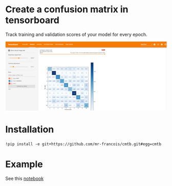 # Create a confusion matrix in tensorboard

Track training and validation scores of your model for every epoch.

![](images/train_cm.png)

# Installation

`!pip install -e git+https://github.com/mr-francois/cmtb.git#egg=cmtb`

# Example 

See this [notebook](https://colab.research.google.com/drive/1KEc38Hiusb85GAoBjxQfoHy95xs8KVLP?usp=sharing)
